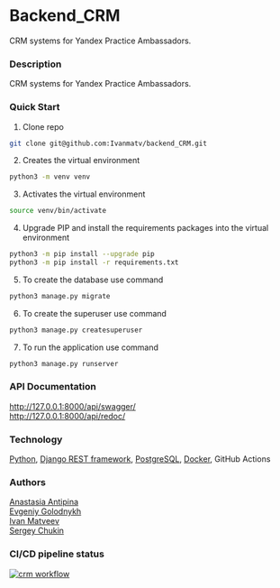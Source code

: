 # Backend_CRM
CRM systems for Yandex Practice Ambassadors.

### Description
CRM systems for Yandex Practice Ambassadors.

### Quick Start
1. Clone repo
```bash
git clone git@github.com:Ivanmatv/backend_CRM.git
```
2. Creates the virtual environment
```bash
python3 -m venv venv
```
3. Activates the virtual environment
```bash
source venv/bin/activate
```
4. Upgrade PIP and install the requirements packages into the virtual environment
```bash
python3 -m pip install --upgrade pip
python3 -m pip install -r requirements.txt
```
5. To create the database use command
```bash
python3 manage.py migrate
```
6. To create the superuser use command
```bash
python3 manage.py createsuperuser
```
7. To run the application use command
```bash
python3 manage.py runserver
```

### API Documentation
http://127.0.0.1:8000/api/swagger/  
http://127.0.0.1:8000/api/redoc/

### Technology
[Python](https://www.python.org), [Django REST framework](https://www.django-rest-framework.org), [PostgreSQL](https://www.postgresql.org/), [Docker](https://www.docker.com/), GitHub Actions

### Authors
[Anastasia Antipina](https://github.com/an-nastasiia)  
[Evgeniy Golodnykh](https://github.com/Evgeniy-Golodnykh)  
[Ivan Matveev](https://github.com/Ivanmatv)  
[Sergey Chukin](https://github.com/ChukSerg)

### CI/CD pipeline status
[![crm workflow](https://github.com/Ivanmatv/backend_CRM/actions/workflows/crm_workflow.yml/badge.svg)](https://github.com/Ivanmatv/backend_CRM/actions/workflows/crm_workflow.yml)